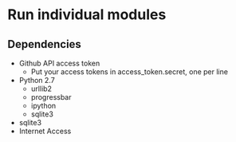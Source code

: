 # Run individual modules

## Dependencies

* Github API access token
    * Put your access tokens in access_token.secret, one per line
* Python 2.7
    * urllib2
    * progressbar
    * ipython
    * sqlite3
* sqlite3
* Internet Access



